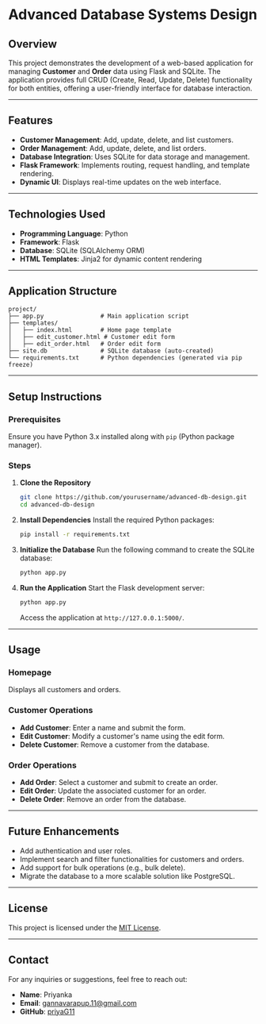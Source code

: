 # Advanced Database Systems Design

## Overview
This project demonstrates the development of a web-based application for managing **Customer** and **Order** data using Flask and SQLite. The application provides full CRUD (Create, Read, Update, Delete) functionality for both entities, offering a user-friendly interface for database interaction.

---

## Features
- **Customer Management**: Add, update, delete, and list customers.
- **Order Management**: Add, update, delete, and list orders.
- **Database Integration**: Uses SQLite for data storage and management.
- **Flask Framework**: Implements routing, request handling, and template rendering.
- **Dynamic UI**: Displays real-time updates on the web interface.

---

## Technologies Used
- **Programming Language**: Python
- **Framework**: Flask
- **Database**: SQLite (SQLAlchemy ORM)
- **HTML Templates**: Jinja2 for dynamic content rendering

---

## Application Structure
```
project/
├── app.py                # Main application script
├── templates/
│   ├── index.html        # Home page template
│   ├── edit_customer.html # Customer edit form
│   ├── edit_order.html   # Order edit form
├── site.db               # SQLite database (auto-created)
└── requirements.txt      # Python dependencies (generated via pip freeze)
```

---

## Setup Instructions

### Prerequisites
Ensure you have Python 3.x installed along with `pip` (Python package manager).

### Steps
1. **Clone the Repository**
   ```bash
   git clone https://github.com/yourusername/advanced-db-design.git
   cd advanced-db-design
   ```

2. **Install Dependencies**
   Install the required Python packages:
   ```bash
   pip install -r requirements.txt
   ```

3. **Initialize the Database**
   Run the following command to create the SQLite database:
   ```bash
   python app.py
   ```

4. **Run the Application**
   Start the Flask development server:
   ```bash
   python app.py
   ```
   Access the application at `http://127.0.0.1:5000/`.

---

## Usage
### **Homepage**
Displays all customers and orders.

### **Customer Operations**
- **Add Customer**: Enter a name and submit the form.
- **Edit Customer**: Modify a customer's name using the edit form.
- **Delete Customer**: Remove a customer from the database.

### **Order Operations**
- **Add Order**: Select a customer and submit to create an order.
- **Edit Order**: Update the associated customer for an order.
- **Delete Order**: Remove an order from the database.

---

## Future Enhancements
- Add authentication and user roles.
- Implement search and filter functionalities for customers and orders.
- Add support for bulk operations (e.g., bulk delete).
- Migrate the database to a more scalable solution like PostgreSQL.

---

## License
This project is licensed under the [MIT License](LICENSE).

---

## Contact
For any inquiries or suggestions, feel free to reach out:
- **Name**: Priyanka
- **Email**: gannavarapup.11@gmail.com
- **GitHub**: [priyaG11](https://github.com/PriyaG11)
